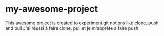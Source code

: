# my-awesome-project

This awesome project is created to experiment git notions like clone, push and pull
J'ai réussi à faire clone, pull et je m'apprête à faire push
